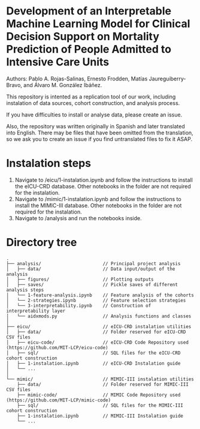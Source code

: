 # Development of an Interpretable Machine Learning Model for Clinical Decision Support on Mortality Prediction of People Admitted to Intensive Care Units

Authors: Pablo A. Rojas-Salinas, Ernesto Frodden, Matías Jaureguiberry-Bravo, and Álvaro M. González Ibáñez.

This repository is intented as a replication tool of our work, including instalation of data sources, cohort construction, and analysis process.

If you have difficulties to install or analyse data, please create an issue.

Also, the repository was written originally in Spanish and later translated into English. There may be files that have been omitted from the translation, so we ask you to create an issue if you find untranslated files to fix it ASAP.

# Instalation steps

1. Navigate to /eicu/1-instalation.ipynb and follow the instructions to install the eICU-CRD database. Other notebooks in the folder are not required for the instalation.
2. Navigate to /mimic/1-instalation.ipynb and follow the instructions to install the MIMIC-III database. Other notebooks in the folder are not required for the instalation.
3. Navigate to /analysis and run the notebooks inside.

# Directory tree

```
.
├── analysis/                       // Principal project analysis
│   ├── data/                       // Data input/output of the analysis
│   ├── figures/                    // Plotting outputs
│   ├── saves/                      // Pickle saves of different analysis steps
│   └── 1-feature-analysis.ipynb    // Feature analysis of the cohorts
│   └── 2-strategies.ipynb          // Feature selection strategies
│   └── 3-interpretability.ipynb    // Construction of interpretability layer
│   └── aidxmods.py                 // Analysis functions and classes
│
├── eicu/                           // eICU-CRD instalation utilities
│   ├── data/                       // Folder reserved for eICU-CRD CSV files
│   ├── eicu-code/                  // eICU-CRD Code Repository used (https://github.com/MIT-LCP/eicu-code)
│   ├── sql/                        // SQL files for the eICU-CRD cohort construction
│   ├── 1-instalation.ipynb         // eICU-CRD Instalation guide
│   └── ...
│
└── mimic/                          // MIMIC-III instalation utilities
    ├── data/                       // Folder reserved for MIMIC-III CSV files
    ├── mimic-code/                 // MIMIC Code Repository used (https://github.com/MIT-LCP/mimic-code)
    ├── sql/                        // SQL files for the MIMIC-III cohort construction
    ├── 1-instalation.ipynb         // MIMIC-III Instalation guide
    └── ...

```
